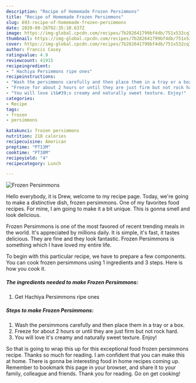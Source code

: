 ```yaml
---
description: "Recipe of Homemade Frozen Persimmons"
title: "Recipe of Homemade Frozen Persimmons"
slug: 693-recipe-of-homemade-frozen-persimmons
date: 2020-09-26T02:35:10.637Z
image: https://img-global.cpcdn.com/recipes/7b282641799bf4db/751x532cq70/frozen-persimmons-recipe-main-photo.jpg
thumbnail: https://img-global.cpcdn.com/recipes/7b282641799bf4db/751x532cq70/frozen-persimmons-recipe-main-photo.jpg
cover: https://img-global.cpcdn.com/recipes/7b282641799bf4db/751x532cq70/frozen-persimmons-recipe-main-photo.jpg
author: Francis Casey
ratingvalue: 4.9
reviewcount: 41915
recipeingredient:
- " Hachiya Persimmons ripe ones"
recipeinstructions:
- "Wash the persimmons carefully and then place them in a tray or a box."
- "Freeze for about 2 hours or until they are just firm but not rock hard."
- "You will love it&#39;s creamy and naturally sweet texture. Enjoy!"
categories:
- Recipe
tags:
- frozen
- persimmons

katakunci: frozen persimmons 
nutrition: 218 calories
recipecuisine: American
preptime: "PT13M"
cooktime: "PT38M"
recipeyield: "4"
recipecategory: Lunch

---
```



![Frozen Persimmons](https://img-global.cpcdn.com/recipes/7b282641799bf4db/751x532cq70/frozen-persimmons-recipe-main-photo.jpg)

Hello everybody, it is Drew, welcome to my recipe page. Today, we're going to make a distinctive dish, frozen persimmons. One of my favorites food recipes. For mine, I am going to make it a bit unique. This is gonna smell and look delicious.



Frozen Persimmons is one of the most favored of recent trending meals in the world. It's appreciated by millions daily. It is simple, it's fast, it tastes delicious. They are fine and they look fantastic. Frozen Persimmons is something which I have loved my entire life.


To begin with this particular recipe, we have to prepare a few components. You can cook frozen persimmons using 1 ingredients and 3 steps. Here is how you cook it.

<!--inarticleads1-->

##### The ingredients needed to make Frozen Persimmons:

1. Get  Hachiya Persimmons ripe ones




<!--inarticleads2-->

##### Steps to make Frozen Persimmons:

1. Wash the persimmons carefully and then place them in a tray or a box.
1. Freeze for about 2 hours or until they are just firm but not rock hard.
1. You will love it&#39;s creamy and naturally sweet texture. Enjoy!




So that is going to wrap this up for this exceptional food frozen persimmons recipe. Thanks so much for reading. I am confident that you can make this at home. There is gonna be interesting food in home recipes coming up. Remember to bookmark this page in your browser, and share it to your family, colleague and friends. Thank you for reading. Go on get cooking!
